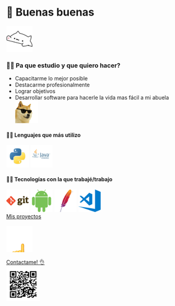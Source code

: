 <h1> 🤙 Buenas buenas  </h1>
<img height="70" width="70" margin= "10px" src="https://github.com/Denver-Devs/emojis/blob/master/the_goods/bongo-cat.gif" />
<h3>🧑‍🎓 Pa que estudio y que quiero hacer?</h3>
<ul>
  <li>Capacitarme lo mejor posible</li>
  <li>Destacarme profesionalmente</li>
  <li>Lograr objetivos</li>
  <li>Desarrollar software para hacerle la vida mas fácil a mi abuela</li>
  <img height="60" width="60" src="https://github.com/Denver-Devs/emojis/blob/master/the_goods/cool-doge.gif"/>
</ul>
<h4>👨‍💻 Lenguajes que más utilizo </h4>

<div display="inline">
    <img height="60" width="60" margin= "10px" src="https://raw.githubusercontent.com/github/explore/80688e429a7d4ef2fca1e82350fe8e3517d3494d/topics/python/python.png" />
    <img height="60" width="60" src="https://raw.githubusercontent.com/github/explore/80688e429a7d4ef2fca1e82350fe8e3517d3494d/topics/java/java.png"/>
</div>
<h4>🧑‍💻 Tecnologías con la que trabajé/trabajo</h4>
<div display="inline">
    <img height="60" width="60" margin= "5px" src="https://raw.githubusercontent.com/github/explore/80688e429a7d4ef2fca1e82350fe8e3517d3494d/topics/git/git.png"/>
    <img height="60" width="60" margin= "10px" src="https://raw.githubusercontent.com/github/explore/80688e429a7d4ef2fca1e82350fe8e3517d3494d/topics/android/android.png"/>
    <img height="60" width="60" margin= "10px" src="https://raw.githubusercontent.com/github/explore/80688e429a7d4ef2fca1e82350fe8e3517d3494d/topics/maven/maven.png"/>
    <img height="60" width="60" margin= "10px" src="https://raw.githubusercontent.com/github/explore/80688e429a7d4ef2fca1e82350fe8e3517d3494d/topics/visual-studio-code/visual-studio-code.png"/>
  
</div>
<a href="https://github.com/alejovillores?tab=repositories">Mis proyectos</a><br>
<br>
<div display="inline"> </div>
<img height="70" width="70" margin= "10px" src="https://github.com/Denver-Devs/emojis/blob/master/the_goods/pointbounce.gif" />

<a href="mailto: alejovillores@gmail.com" >Contactame! 👌</a>
<br>
<img  height="90" width="90" src="https://raw.githubusercontent.com/alejovillores/alejovillores/master/qr.png">
